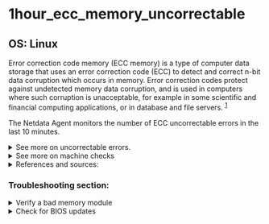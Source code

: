 # 1hour_ecc_memory_uncorrectable

## OS: Linux

Error correction code memory (ECC memory) is a type of computer data storage that uses an error
correction code (ECC) to detect and correct n-bit data corruption which occurs in memory. Error
correction codes protect against undetected memory data corruption, and is used in computers where
such corruption is unacceptable, for example in some scientific and financial computing
applications, or in database and file 
servers. <sup>[1](https://en.wikipedia.org/wiki/ECC_memory) </sup> 

The Netdata Agent monitors the number of ECC uncorrectable errors in the last 10 minutes.


<details>
<summary>See more on uncorrectable errors.</summary>

There are two main categories of Uncorrectable Errors (UE) as documented in the 
kernel.org <sup>[2](https://www.kernel.org/doc/Documentation/admin-guide/ras.rst) </sup> 

1. Fatal Error, when a UE error happens on a critical component of the system (for example, a piece
   of the Kernel got corrupted by a UE). The only reliable way to avoid data corruption is to hang
   or reboot the machine.

1. Non-fatal Error, when a UE error happens on an unused component, like an unused memory bank. The
   system may still run, eventually replacing the affected hardware by a hot spare, if available.

</details>


<details>
<summary>See more on machine checks</summary>

> Machine checks report internal hardware error conditions detected by the CPU. Uncorrected errors
typically cause a machine check (often with panic), corrected ones cause a machine check log entry.
>
> The behavior your machine will have when UE occurs depends on the tolerance level settings. The
tolerance level configures how hard the kernel tries to recover even at some risk of deadlock.
Higher tolerant values trade potentially better uptime with the risk of a crash or even corruption (
for tolerant >= 3). The Default is 1.
>
> - 0: always panic on uncorrected errors, log corrected errors
> 
> - 1: panic or SIGBUS on uncorrected errors, log corrected errors
> 
> - 2: SIGBUS or log uncorrected errors, log corrected errors
> 
> - 3: never panic or SIGBUS, log all errors (for testing 
> only) 
> 
> Also, when an error happens on a userspace process, it is also possible to kill such process and 
> let userspace restart it. <sup>[3](https://www.kernel.org/doc/html/v5.15-rc6/x86/x86_64/machinecheck.html) </sup>


</details>

<details>
<summary>References and sources:</summary>

1. [ECC memory on wikipedia](https://en.wikipedia.org/wiki/ECC_memory)

1. [Reliability, Availability and Serviceability concepts](https://www.kernel.org/doc/Documentation/admin-guide/ras.rst)
   
1. [Machine checks](https://www.kernel.org/doc/html/v5.2/x86/x86_64/machinecheck.html)

1. [memtester homepage](https://pyropus.ca/software/memtester/)

</details>

### Troubleshooting section:

<details>
<summary>Verify a bad memory module</summary>

Most of the times, uncorrectable errors will make your system and reboot/shutdown in a state of panic. If
not, that means that your tolerance level is high enough to not make the system go into panic. You
must identify the defective module immediately.

1. `memtester` is a userspace utility for testing the memory subsystem for faults. It's portable and 
   should compile and work on any 32 or 64-bit Unix-like system. For hardware developers, memtester
   can be told to test memory starting at a particular physical address (memtester v4.1.0+).
   <sup>[2](https://pyropus.ca/software/memtester/)

You may also receive this error as a result of incorrect seating or improper contact between the socket and
RAM module. Check on both before consider replacing the RAM module.
</details>

<details>
<summary>Check for BIOS updates</summary>

You should check for critical BIOS updates on your hardware's vendor support page.

</details>

